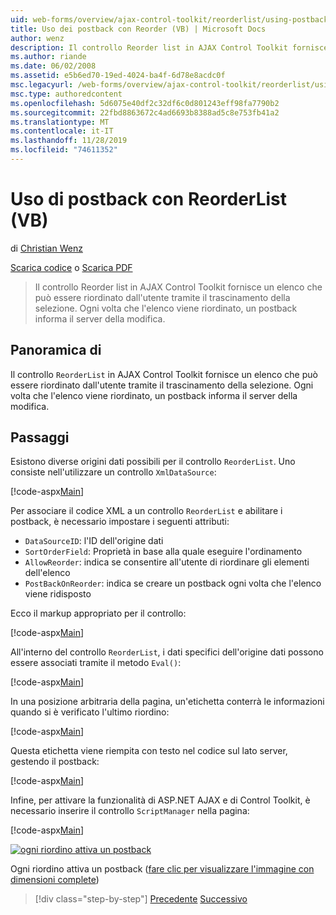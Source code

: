 ```yaml
---
uid: web-forms/overview/ajax-control-toolkit/reorderlist/using-postbacks-with-reorderlist-vb
title: Uso dei postback con Reorder (VB) | Microsoft Docs
author: wenz
description: Il controllo Reorder list in AJAX Control Toolkit fornisce un elenco che può essere riordinato dall'utente tramite il trascinamento della selezione. Ogni volta che l'elenco viene riordinato, un ordine di acquisto...
ms.author: riande
ms.date: 06/02/2008
ms.assetid: e5b6ed70-19ed-4024-ba4f-6d78e8acdc0f
msc.legacyurl: /web-forms/overview/ajax-control-toolkit/reorderlist/using-postbacks-with-reorderlist-vb
msc.type: authoredcontent
ms.openlocfilehash: 5d6075e40df2c32df6c0d801243eff98fa7790b2
ms.sourcegitcommit: 22fbd8863672c4ad6693b8388ad5c8e753fb41a2
ms.translationtype: MT
ms.contentlocale: it-IT
ms.lasthandoff: 11/28/2019
ms.locfileid: "74611352"
---
```

# <a name="using-postbacks-with-reorderlist-vb"></a>Uso di postback con ReorderList (VB)

di [Christian Wenz](https://github.com/wenz)

[Scarica codice](https://download.microsoft.com/download/9/3/f/93f8daea-bebd-4821-833b-95205389c7d0/ReorderList4.vb.zip) o [Scarica PDF](https://download.microsoft.com/download/2/d/c/2dc10e34-6983-41d4-9c08-f78f5387d32b/reorderlist4VB.pdf)

> Il controllo Reorder list in AJAX Control Toolkit fornisce un elenco che può essere riordinato dall'utente tramite il trascinamento della selezione. Ogni volta che l'elenco viene riordinato, un postback informa il server della modifica.

## <a name="overview"></a>Panoramica di

Il controllo `ReorderList` in AJAX Control Toolkit fornisce un elenco che può essere riordinato dall'utente tramite il trascinamento della selezione. Ogni volta che l'elenco viene riordinato, un postback informa il server della modifica.

## <a name="steps"></a>Passaggi

Esistono diverse origini dati possibili per il controllo `ReorderList`. Uno consiste nell'utilizzare un controllo `XmlDataSource`:

[!code-aspx[Main](using-postbacks-with-reorderlist-vb/samples/sample1.aspx)]

Per associare il codice XML a un controllo `ReorderList` e abilitare i postback, è necessario impostare i seguenti attributi:

- `DataSourceID`: l'ID dell'origine dati
- `SortOrderField`: Proprietà in base alla quale eseguire l'ordinamento
- `AllowReorder`: indica se consentire all'utente di riordinare gli elementi dell'elenco
- `PostBackOnReorder`: indica se creare un postback ogni volta che l'elenco viene ridisposto

Ecco il markup appropriato per il controllo:

[!code-aspx[Main](using-postbacks-with-reorderlist-vb/samples/sample2.aspx)]

All'interno del controllo `ReorderList`, i dati specifici dell'origine dati possono essere associati tramite il metodo `Eval()`:

[!code-aspx[Main](using-postbacks-with-reorderlist-vb/samples/sample3.aspx)]

In una posizione arbitraria della pagina, un'etichetta conterrà le informazioni quando si è verificato l'ultimo riordino:

[!code-aspx[Main](using-postbacks-with-reorderlist-vb/samples/sample4.aspx)]

Questa etichetta viene riempita con testo nel codice sul lato server, gestendo il postback:

[!code-aspx[Main](using-postbacks-with-reorderlist-vb/samples/sample5.aspx)]

Infine, per attivare la funzionalità di ASP.NET AJAX e di Control Toolkit, è necessario inserire il controllo `ScriptManager` nella pagina:

[!code-aspx[Main](using-postbacks-with-reorderlist-vb/samples/sample6.aspx)]

[![ogni riordino attiva un postback](using-postbacks-with-reorderlist-vb/_static/image2.png)](using-postbacks-with-reorderlist-vb/_static/image1.png)

Ogni riordino attiva un postback ([fare clic per visualizzare l'immagine con dimensioni complete](using-postbacks-with-reorderlist-vb/_static/image3.png))

> [!div class="step-by-step"]
> [Precedente](drag-and-drop-via-reorderlist-cs.md)
> [Successivo](drag-and-drop-via-reorderlist-vb.md)

